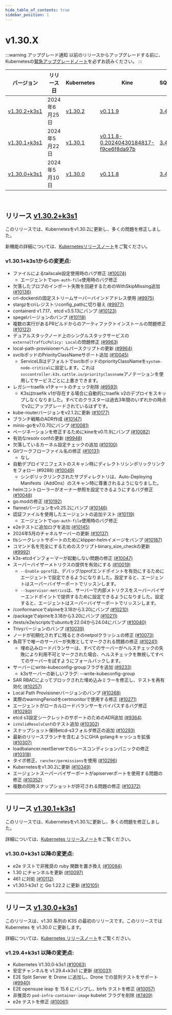 ```yaml
---
hide_table_of_contents: true
sidebar_position: 1
---
```


# v1.30.X

:::warning アップグレード通知
以前のリリースからアップグレードする前に、Kubernetesの[緊急アップグレードノート](https://github.com/kubernetes/kubernetes/blob/master/CHANGELOG/CHANGELOG-1.30.md#urgent-upgrade-notes)を必ずお読みください。
:::

| バージョン | リリース日 | Kubernetes | Kine | SQLite | Etcd | Containerd | Runc | Flannel | Metrics-server | Traefik | CoreDNS | Helm-controller | Local-path-provisioner  |
| ----- | ----- | ----- | ----- | ----- | ----- | ----- | ----- | ----- | ----- | ----- | ----- | ----- | -----  |
| [v1.30.2+k3s1](v1.30.X.md#release-v1302k3s1) | 2024年6月25日 | [v1.30.2](https://github.com/kubernetes/kubernetes/blob/master/CHANGELOG/CHANGELOG-1.30.md#v1302) | [v0.11.9](https://github.com/k3s-io/kine/releases/tag/v0.11.9) | [3.44.0](https://sqlite.org/releaselog/3_44_0.html) | [v3.5.13-k3s1](https://github.com/k3s-io/etcd/releases/tag/v3.5.13-k3s1) | [v1.7.17-k3s1](https://github.com/k3s-io/containerd/releases/tag/v1.7.17-k3s1) | [v1.1.12](https://github.com/opencontainers/runc/releases/tag/v1.1.12) | [v0.25.2](https://github.com/flannel-io/flannel/releases/tag/v0.25.2) | [v0.7.0](https://github.com/kubernetes-sigs/metrics-server/releases/tag/v0.7.0) | [v2.10.7](https://github.com/traefik/traefik/releases/tag/v2.10.7) | [v1.10.1](https://github.com/coredns/coredns/releases/tag/v1.10.1) | [v0.16.1](https://github.com/k3s-io/helm-controller/releases/tag/v0.16.1) | [v0.0.27](https://github.com/rancher/local-path-provisioner/releases/tag/v0.0.27)  |
| [v1.30.1+k3s1](v1.30.X.md#release-v1301k3s1) | 2024年5月22日 | [v1.30.1](https://github.com/kubernetes/kubernetes/blob/master/CHANGELOG/CHANGELOG-1.30.md#v1301) | [v0.11.8-0.20240430184817-f9ce6f8da97b](https://github.com/k3s-io/kine/releases/tag/v0.11.8-0.20240430184817-f9ce6f8da97b) | [3.44.0](https://sqlite.org/releaselog/3_44_0.html) | [v3.5.9-k3s1](https://github.com/k3s-io/etcd/releases/tag/v3.5.9-k3s1) | [v1.7.15-k3s1](https://github.com/k3s-io/containerd/releases/tag/v1.7.15-k3s1) | [v1.1.12-k3s1](https://github.com/opencontainers/runc/releases/tag/v1.1.12-k3s1) | [v0.24.2](https://github.com/flannel-io/flannel/releases/tag/v0.24.2) | [v0.7.0](https://github.com/kubernetes-sigs/metrics-server/releases/tag/v0.7.0) | [v2.10.7](https://github.com/traefik/traefik/releases/tag/v2.10.7) | [v1.10.1](https://github.com/coredns/coredns/releases/tag/v1.10.1) | [v0.16.1-0.20240502205943-2f32059d43e6](https://github.com/k3s-io/helm-controller/releases/tag/v0.16.1-0.20240502205943-2f32059d43e6) | [v0.0.26](https://github.com/rancher/local-path-provisioner/releases/tag/v0.0.26)  |
| [v1.30.0+k3s1](v1.30.X.md#release-v1300k3s1) | 2024年5月10日 | [v1.30.0](https://github.com/kubernetes/kubernetes/blob/master/CHANGELOG/CHANGELOG-1.30.md#v1300) | [v0.11.8](https://github.com/k3s-io/kine/releases/tag/v0.11.7) | [3.44.0](https://sqlite.org/releaselog/3_44_0.html) | [v3.5.9-k3s1](https://github.com/k3s-io/etcd/releases/tag/v3.5.9-k3s1) | [v1.7.15-k3s1](https://github.com/k3s-io/containerd/releases/tag/v1.7.15-k3s1) | [v1.1.12](https://github.com/opencontainers/runc/releases/tag/v1.1.12) | [v0.24.2](https://github.com/flannel-io/flannel/releases/tag/v0.24.2) | [v0.7.0](https://github.com/kubernetes-sigs/metrics-server/releases/tag/v0.7.0) | [v2.10.7](https://github.com/traefik/traefik/releases/tag/v2.10.7) | [v1.10.1](https://github.com/coredns/coredns/releases/tag/v1.10.1) | [v0.16.1](https://github.com/k3s-io/helm-controller/releases/tag/v0.15.9) | [v0.0.26](https://github.com/rancher/local-path-provisioner/releases/tag/v0.0.26)  |

<br />

## リリース [v1.30.2+k3s1](https://github.com/k3s-io/k3s/releases/tag/v1.30.2+k3s1)
<!-- v1.30.2+k3s1 -->

このリリースでは、Kubernetesをv1.30.2に更新し、多くの問題を修正しました。

新機能の詳細については、[Kubernetesリリースノート](https://github.com/kubernetes/kubernetes/blob/master/CHANGELOG/CHANGELOG-1.30.md#changelog-since-v1301)をご覧ください。

### v1.30.1+k3s1からの変更点:

* ファイルによるtailscale設定使用時のバグ修正 [(#10074)](https://github.com/k3s-io/k3s/pull/10074)
  * エージェントで`vpn-auth-file`使用時のバグ修正
* 欠落したブロブのインポート失敗を回避するためのWithSkipMissing追加 [(#10136)](https://github.com/k3s-io/k3s/pull/10136)
* cri-dockerdの固定ストリームサーバーバインドアドレス使用 [(#9975)](https://github.com/k3s-io/k3s/pull/9975)
* stargzをcriレジストリconfig_pathに切り替え [(#9977)](https://github.com/k3s-io/k3s/pull/9977)
* containerd v1.7.17、etcd v3.5.13にバンプ [(#10123)](https://github.com/k3s-io/k3s/pull/10123)
* spegelバージョンのバンプ [(#10118)](https://github.com/k3s-io/k3s/pull/10118)
* 複数の実行があるPRビルドからのアーティファクトインストールの問題修正 [(#10122)](https://github.com/k3s-io/k3s/pull/10122)
* デュアルスタックノード上のシングルスタックサービスの`externalTrafficPolicy: Local`の問題修正 [(#9963)](https://github.com/k3s-io/k3s/pull/9963)
* local-path-provisionerヘルパースクリプトの更新 [(#9964)](https://github.com/k3s-io/k3s/pull/9964)
* svclbポッドのPriorityClassNameサポート追加 [(#10045)](https://github.com/k3s-io/k3s/pull/10045)
  * ServiceLBはデフォルトでsvclbポッドのpriorityClassNameを`system-node-critical`に設定します。これは`svccontroller.k3s.cattle.io/priorityclassname`アノテーションを使用してサービスごとに上書きできます。
* レガシーtraefik v1チャートのチェック削除 [(#9593)](https://github.com/k3s-io/k3s/pull/9593)
  * K3sはtraefik v1が存在する場合に自動的にtraefik v2のデプロイをスキップしなくなりました。すべてのクラスターは過去3年間のいずれかの時点でv2にアップグレードされているはずです。
* kube-routerバージョンをv2.1.2に更新 [(#10177)](https://github.com/k3s-io/k3s/pull/10177)
* ブランチ戦略のADR作成 [(#10147)](https://github.com/k3s-io/k3s/pull/10147)
* minio-goをv7.0.70にバンプ [(#10081)](https://github.com/k3s-io/k3s/pull/10081)
* ページネーションを修正するためにkineをv0.11.9にバンプ [(#10082)](https://github.com/k3s-io/k3s/pull/10082)
* 有効なresolv confの更新 [(#9948)](https://github.com/k3s-io/k3s/pull/9948)
* 欠落しているカーネル設定チェックの追加 [(#10100)](https://github.com/k3s-io/k3s/pull/10100)
* Gitワークフローファイル名の修正 [(#10131)](https://github.com/k3s-io/k3s/pull/10131)
  * なし
* 自動デプロイマニフェストのスキャン時にディレクトリシンボリックリンクをフォロー (#9288) [(#10049)](https://github.com/k3s-io/k3s/pull/10049)
  * シンボリックリンクされたサブディレクトリは、Auto-Deploying Manifests（AddOns）のスキャン時に尊重されるようになりました。
* helmコントローラーがオーナー参照を設定できるようにするバグ修正 [(#10048)](https://github.com/k3s-io/k3s/pull/10048)
* go.modの修正 [(#10192)](https://github.com/k3s-io/k3s/pull/10192)
* flannelバージョンをv0.25.2にバンプ [(#10146)](https://github.com/k3s-io/k3s/pull/10146)
* 認証ファイルを使用したエージェントの追加テスト [(#10119)](https://github.com/k3s-io/k3s/pull/10119)
  * エージェントで`vpn-auth-file`使用時のバグ修正
* e2eテストに追加ログを追加 [(#10145)](https://github.com/k3s-io/k3s/pull/10145)
* 2024年5月のチャネルサーバーの更新 [(#10137)](https://github.com/k3s-io/k3s/pull/10137)
* tlsシークレットサポートのためにklipper-helmイメージをバンプ [(#10187)](https://github.com/k3s-io/k3s/pull/10187)
* コマンド名を完全にするためのスクリプトbinary_size_checkの更新 [(#9992)](https://github.com/k3s-io/k3s/pull/9992)
* k3s-etcdインフォーマーが起動しない問題の修正 [(#10047)](https://github.com/k3s-io/k3s/pull/10047)
* スーパーバイザーメトリクスの提供を有効にする [(#10019)](https://github.com/k3s-io/k3s/pull/10019)
  * `--Enable-pprof`は、デバッグ/pprofエンドポイントを有効にするためにエージェントで設定できるようになりました。設定すると、エージェントはスーパーバイザーポートでリッスンします。
  * `--Supervisor-metrics`は、サーバーで内部メトリクスをスーパーバイザーエンドポイントで提供するために設定できるようになりました。設定すると、エージェントはスーパーバイザーポートでリッスンします。
* /conformanceでalpineを3.18から3.20にバンプ [(#10210)](https://github.com/k3s-io/k3s/pull/10210)
* /packageでalpineを3.18から3.20にバンプ [(#10211)](https://github.com/k3s-io/k3s/pull/10211)
* /tests/e2e/scriptsでubuntuを22.04から24.04にバンプ [(#10040)](https://github.com/k3s-io/k3s/pull/10040)
* Trivyバージョンのバンプ [(#10039)](https://github.com/k3s-io/k3s/pull/10039)
* ノードが初期化されずに残るときのnetpolクラッシュの修正 [(#10073)](https://github.com/k3s-io/k3s/pull/10073)
* 負荷下で唯一のサーバーが失敗としてマークされる問題の修正 [(#10241)](https://github.com/k3s-io/k3s/pull/10241)
  * 埋め込みロードバランサーは、すべてのサーバーがヘルスチェックの失敗により利用不可とマークされた場合、ヘルスチェックを無視してすべてのサーバーを試すようにフォールバックします。
* サーバーにwrite-kubeconfig-groupフラグを追加 [(#9233)](https://github.com/k3s-io/k3s/pull/9233)
  * k3sサーバーの新しいフラグ: --write-kubeconfig-group
* SAR RBACによってブロックされた埋め込みミラーを修正し、テストを再有効化 [(#10257)](https://github.com/k3s-io/k3s/pull/10257)
* Local Path Provisionerバージョンのバンプ [(#10268)](https://github.com/k3s-io/k3s/pull/10268)
* 実際のwarningPeriodをcertmonitorで使用する修正 [(#10271)](https://github.com/k3s-io/k3s/pull/10271)
* エージェントがローカルロードバランサーをバイパスするバグ修正 [(#10280)](https://github.com/k3s-io/k3s/pull/10280)
* etcd s3設定シークレットのサポートのためのADR追加 [(#9364)](https://github.com/k3s-io/k3s/pull/9364)
* `isValidResolvConf`のテスト追加 [(#10302)](https://github.com/k3s-io/k3s/pull/10302)
* スナップショット保持etcd-s3フォルダ修正の追加 [(#10293)](https://github.com/k3s-io/k3s/pull/10293)
* 最新のリリースブランチを含むようにGHA golangキャッシュを拡張 [(#10307)](https://github.com/k3s-io/k3s/pull/10307)
* loadbalancer.nextServerでのレースコンディションパニックの修正 [(#10318)](https://github.com/k3s-io/k3s/pull/10318)
* タイポ修正、`rancher/permissions`を使用 [(#10296)](https://github.com/k3s-io/k3s/pull/10296)
* Kubernetesをv1.30.2に更新 [(#10349)](https://github.com/k3s-io/k3s/pull/10349)
* エージェントスーパーバイザーポートがapiserverポートを使用する問題の修正 [(#10352)](https://github.com/k3s-io/k3s/pull/10352)
* 複数の同時スナップショットが許可される問題の修正 [(#10372)](https://github.com/k3s-io/k3s/pull/10372)

-----
## リリース [v1.30.1+k3s1](https://github.com/k3s-io/k3s/releases/tag/v1.30.1+k3s1)
<!-- v1.30.1+k3s1 -->

このリリースでは、Kubernetesをv1.30.1に更新し、多くの問題を修正しました。

詳細については、[Kubernetes リリースノート](https://github.com/kubernetes/kubernetes/blob/master/CHANGELOG/CHANGELOG-1.30.md#changelog-since-v1300)をご覧ください。

### v1.30.0+k3s1 以降の変更点:

* e2e テストで非推奨の ruby 関数を置き換え [(#10084)](https://github.com/k3s-io/k3s/pull/10084)
* 1.30 にチャンネルを更新 [(#10097)](https://github.com/k3s-io/k3s/pull/10097)
* 461 に対処 [(#10112)](https://github.com/k3s-io/k3s/pull/10112)
* v1.30.1-k3s1 と Go 1.22.2 に更新 [(#10105)](https://github.com/k3s-io/k3s/pull/10105)

-----
## リリース [v1.30.0+k3s1](https://github.com/k3s-io/k3s/releases/tag/v1.30.0+k3s1)
<!-- v1.30.0+k3s1 -->

このリリースは、v1.30 系列の K3S の最初のリリースです。このリリースでは Kubernetes を v1.30.0 に更新します。

詳細については、[Kubernetes リリースノート](https://github.com/kubernetes/kubernetes/blob/master/CHANGELOG/CHANGELOG-1.30.md#changelog-since-v1290)をご覧ください。

### v1.29.4+k3s1 以降の変更点:

* Kubernetes V1.30.0-k3s1 [(#10063)](https://github.com/k3s-io/k3s/pull/10063)
* 安定チャンネルを v1.29.4+k3s1 に更新 [(#10031)](https://github.com/k3s-io/k3s/pull/10031)
* E2E Split Server を Drone に追加し、Drone での並列テストをサポート [(#9940)](https://github.com/k3s-io/k3s/pull/9940)
* E2E opensuse leap を 15.6 にバンプし、btrfs テストを修正 [(#10057)](https://github.com/k3s-io/k3s/pull/10057)
* 非推奨の `pod-infra-container-image` kubelet フラグを削除 [(#7409)](https://github.com/k3s-io/k3s/pull/7409)
* e2e テストを修正 [(#10061)](https://github.com/k3s-io/k3s/pull/10061)

-----